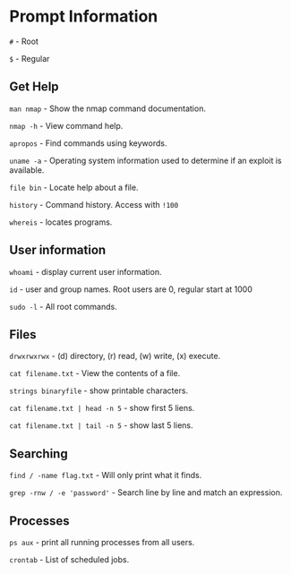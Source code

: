# Prompt Information
`#` - Root 

`$` - Regular 

## Get Help
`man nmap` - Show the nmap command documentation.

`nmap -h` - View command help.

`apropos` - Find commands using keywords.

`uname -a` - Operating system information used to determine if an exploit is available.

`file bin` - Locate help about a file.

`history` - Command history. Access with `!100` 

`whereis` - locates programs.

## User information
`whoami` - display current user information.

`id` - user and group names. Root users are 0, regular start at 1000


`sudo -l` - All root commands.

## Files
`drwxrwxrwx` - (d) directory, (r) read, (w) write, (x) execute.

`cat filename.txt` - View the contents of a file.

`strings binaryfile` - show printable characters.

`cat filename.txt | head -n 5` - show first 5 liens.

`cat filename.txt | tail -n 5` - show last 5 liens.

## Searching
`find / -name flag.txt` - Will only print what it finds.

`grep -rnw / -e 'password'` - Search line by line and match an expression.

## Processes
`ps aux` - print all running processes from all users.

`crontab` - List of scheduled jobs.
